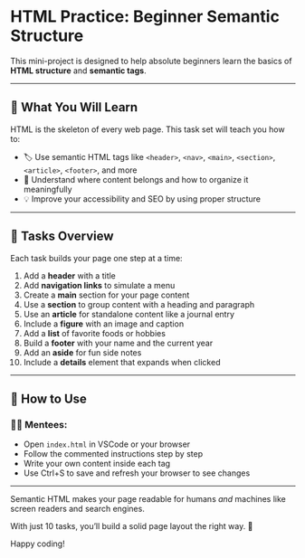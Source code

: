 # HTML Practice: Beginner Semantic Structure

This mini-project is designed to help absolute beginners learn the basics of **HTML structure** and **semantic tags**.

---

## 🧠 What You Will Learn

HTML is the skeleton of every web page. This task set will teach you how to:

- 🏷️ Use semantic HTML tags like `<header>`, `<nav>`, `<main>`, `<section>`, `<article>`, `<footer>`, and more
- 🧭 Understand where content belongs and how to organize it meaningfully
- 💡 Improve your accessibility and SEO by using proper structure

---

## 🧪 Tasks Overview

Each task builds your page one step at a time:

1. Add a **header** with a title
2. Add **navigation links** to simulate a menu
3. Create a **main** section for your page content
4. Use a **section** to group content with a heading and paragraph
5. Use an **article** for standalone content like a journal entry
6. Include a **figure** with an image and caption
7. Add a **list** of favorite foods or hobbies
8. Build a **footer** with your name and the current year
9. Add an **aside** for fun side notes
10. Include a **details** element that expands when clicked

---

## 🧰 How to Use

### 👩‍🎓 Mentees:

- Open `index.html` in VSCode or your browser
- Follow the commented instructions step by step
- Write your own content inside each tag
- Use Ctrl+S to save and refresh your browser to see changes

---

Semantic HTML makes your page readable for humans _and_ machines like screen readers and search engines.

With just 10 tasks, you’ll build a solid page layout the right way. 💪

Happy coding!
